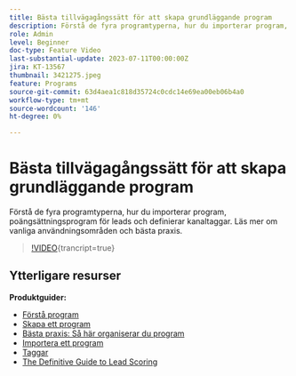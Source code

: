 ```yaml
---
title: Bästa tillvägagångssätt för att skapa grundläggande program
description: Förstå de fyra programtyperna, hur du importerar program, poängsättningsprogram för leads och definierar kanaltaggar. Läs mer om vanliga användningsområden och bästa praxis.
role: Admin
level: Beginner
doc-type: Feature Video
last-substantial-update: 2023-07-11T00:00:00Z
jira: KT-13567
thumbnail: 3421275.jpeg
feature: Programs
source-git-commit: 63d4aea1c818d35724c0cdc14e69ea00eb06b4a0
workflow-type: tm+mt
source-wordcount: '146'
ht-degree: 0%

---
```



# Bästa tillvägagångssätt för att skapa grundläggande program

Förstå de fyra programtyperna, hur du importerar program, poängsättningsprogram för leads och definierar kanaltaggar. Läs mer om vanliga användningsområden och bästa praxis.

>[!VIDEO](https://video.tv.adobe.com/v/3421275/?learn=on){trancript=true}

## Ytterligare resurser

**Produktguider:**

* [Förstå program](https://experienceleague.adobe.com/docs/marketo/using/product-docs/core-marketo-concepts/programs/creating-programs/understanding-programs.html)
* [Skapa ett program](https://experienceleague.adobe.com/docs/marketo/using/product-docs/core-marketo-concepts/programs/creating-programs/create-a-program.html)
* [Bästa praxis: Så här organiserar du program](https://experienceleague.adobe.com/docs/marketo/using/product-docs/core-marketo-concepts/programs/working-with-programs/best-practice-how-to-organize-your-programs.html)
* [Importera ett program](https://experienceleague.adobe.com/docs/marketo/using/product-docs/core-marketo-concepts/programs/working-with-programs/import-a-program.html)
* [Taggar](https://experienceleague.adobe.com/docs/marketo/using/product-docs/core-marketo-concepts/programs/working-with-programs/understanding-tags.html)
* [The Definitive Guide to Lead Scoring](https://business.adobe.com/resources/guides/lead-scoring.html)
